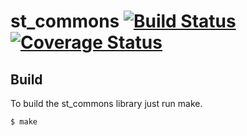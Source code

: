 # st_commons [![Build Status](https://travis-ci.org/synlay/st_commons.svg?branch=master)](https://travis-ci.org/synlay/st_commons) [![Coverage Status](https://coveralls.io/repos/github/synlay/st_commons/badge.svg?branch=master)](https://coveralls.io/github/synlay/st_commons?branch=master)

## Build

To build the st_commons library just run make.

	$ make
